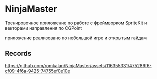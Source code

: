# NinjaMaster

Тренировочное приложение по работе с фреймворком SpriteKit и векторами направления по CGPoint

приложение реализовано по небольшой игре и открытым гайдам

## Records

https://github.com/romkalan/NinjaMaster/assets/116355331/475286f6-cf09-4f6a-9425-74755ef0e10e

